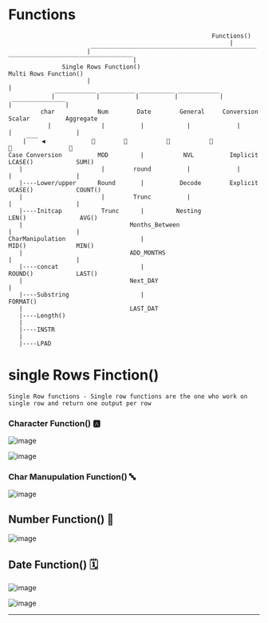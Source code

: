 # Functions 



                                                             Functions() 
                                                                  |
                          |￣￣￣￣￣￣￣￣￣￣￣￣￣￣￣￣￣￣￣￣￣￣￣￣￣￣￣￣￣￣￣￣￣￣￣￣￣￣￣￣￣￣￣￣￣￣￣￣￣|
                   Single Rows Function()                                                                     Multi Rows Function()
                          |                                                                                             |
                |￣￣￣￣￣￣￣|￣￣￣￣￣￣|￣￣￣￣￣￣|￣￣￣￣￣￣￣|                                          |￣￣￣￣￣￣￣￣￣|
             char            Num        Date        General     Conversion                                   Scalar          Aggregate
               |              |          |            |             |                                          |                  |
        |￣￣ ◀️             🔽        🔽           🔽           🔽                                         🔽                🔽 
    Case Conversion          MOD         |           NVL          Implicit                                   LCASE()            SUM()
       |                      |        round          |             |                                          |                  | 
       |----Lower/upper      Round       |          Decode        Explicit                                   UCASE()            COUNT()   
       |                      |        Trunc          |                                                        |                  |
       |----Initcap           Trunc      |         Nesting                                                   LEN()               AVG()     
       |                              Months_Between                                                           |                  |
    CharManipulation                     |                                                                    MID()              MIN()
       |                              ADD_MONTHS                                                               |                  |
       |----concat                       |                                                                   ROUND()            LAST()
       |                              Next_DAY                                                                 |
       |----Substring                    |                                                                   FORMAT()
       |                              LAST_DAT
       |----Length()
       |
       |----INSTR
       |
       |----LPAD         
                   
# single Rows Finction()
``` Single Row functions - Single row functions are the one who work on single row and return one output per row ```

### Character Function() 🅰️
 ![image](https://user-images.githubusercontent.com/67835881/118382242-fae55e80-b610-11eb-99ba-5504231dce76.png)
  
 ![image](https://user-images.githubusercontent.com/67835881/118384456-b44d2f80-b623-11eb-8c5c-fe9f956b5043.png)

 
### Char Manupulation Function() 🔤
![image](https://user-images.githubusercontent.com/67835881/118382263-20726800-b611-11eb-9bb5-4a6d93c34361.png)

## Number Function() 🔢
![image](https://user-images.githubusercontent.com/67835881/118382275-4f88d980-b611-11eb-86bd-5c5994f3055a.png)

## Date Function() 🗓️

  ![image](https://user-images.githubusercontent.com/67835881/118382298-98409280-b611-11eb-93b5-2248096d3449.png)

 ![image](https://user-images.githubusercontent.com/67835881/118384544-68e75100-b624-11eb-8f5d-07921789715c.png) 

______________________________________________________________________________________
